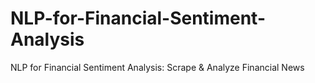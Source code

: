 # NLP-for-Financial-Sentiment-Analysis
NLP for Financial Sentiment Analysis: Scrape &amp; Analyze Financial News

